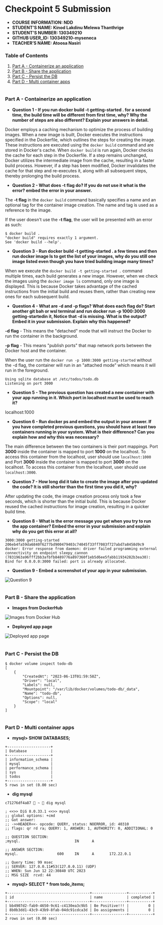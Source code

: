 # Checkpoint 5 Submission

- **COURSE INFORMATION: NDD**
- **STUDENT’S NAME: Kinod Lakdinu Melewa Thanthrige**
- **STUDENT'S NUMBER: 130349210**
- **GITHUB USER_ID: 130349210-myseneca**
- **TEACHER’S NAME: Atoosa Nasiri**

### Table of Contents
1. [Part A - Containerize an application](#header1)
2. [Part B - Share the application](#header2)
3. [Part C - Persist the DB](#header3)
4. [Part D - Multi container apps](#header4)

#

### **Part A - Containerize an application**

- **Question 1 - If you run docker build -t getting-started . for a second time, the build time will be different from first time, why? Why the number of steps are also different? Explain your answers in detail.**

Docker employs a caching mechanism to optimize the process of building images. When a new image is built, Docker executes the instructions specified in the Dockerfile, which outlines the steps for creating the image. These instructions are executed using the `docker build` command and are stored in Docker's cache. When `docker build` is run again, Docker checks the cache for each step in the Dockerfile. If a step remains unchanged, Docker utilizes the intermediate image from the cache, resulting in a faster build process. However, if a step has been modified, Docker invalidates the cache for that step and re-executes it, along with all subsequent steps, thereby prolonging the build process.

- **Question 2 - What does -t flag do? If you do not use it what is the error? embed the error in your answer.**

The **-t  flag** in the ` docker build ` command basically specifies a name and an optional tag for the container image creation. The name and tag is used as a reference to the image.

If the user doesn't use the **-t  flag**, the user will be presented with an error as such:

```
$ docker build .
"docker build" requires exactly 1 argument.
See 'docker build --help'.
```

- **Question 3 - Run docker build -t getting-started . a few times and then run docker image ls to get the list of your images, why do you still one image listed even though you have tried building image many times?**

When we execute the `docker build -t getting-started .` command multiple times, each build generates a new image. However, when we check the images using the `docker image ls` command, only one image is displayed. This is because Docker takes advantage of the cached instructions from the initial build and reuses them, rather than creating new ones for each subsequent build.


- **Question 4 - What are -d and -p flags? What does each flag do? Start another git bah or wsl terminal and run docker run -p 1000:3000 getting-startedin it, Notice that -d is missing. What is the output?Embed it in your submission. Explain why this happened?**

**-d flag** -  This means the "detached" mode that will instruct the Docker to run the container in the background.

**-p flag** - This means "publish ports" that map network ports between the Docker host and the container.

When the user run the ` docker run -p 1000:3000 getting-started ` without the -d flag, the container will run in an "attached mode" which means it will run in the foreground. 

```
Using sqlite database at /etc/todos/todo.db
Listening on port 3000
```

- **Question 5 - The previous question has created a new container with your app running in it. Which port in localhost must be used to reach it?**

localhost:1000


- **Question 6 - Run docker ps and embed the output in your answer. If you have completed previous questions, you should have at least two containers running in your system. What is their difference? Can you explain how and why this was necessary?**

The main difference between the two containers is their port mappings. Port **3000** inside the container is mapped to port **1000** on the localhost. To access this container from the localhost, user should use ` localhost:1000 ` and Port **3000** inside the container is mapped to port **3000** on the localhost. To access this container from the localhost, user should use ` localhost:3000 `.

- **Question 7 - How long did it take to create the image after you updated the code? It is still shorter than the first time you did it, why?**

After updating the code, the image creation process only took a few seconds, which is shorter than the initial build. This is because Docker reused the cached instructions for image creation, resulting in a quicker build time.

- **Question 8 - What is the error message you get when you try to run the app container? Embed the error in your submission and explain why do you get this error at all?**

``` 
3000:3000 getting-started
206eb4fa59da6840f6277bd900479403c74045f33ff7083f727abd7a8458d9c9
docker: Error response from daemon: driver failed programming external connectivity on endpoint sleepy_cannon (7831963a96fff2bb3afbfb8489776a897360f1eb5d6ee5fabb11934282b3ea30): Bind for 0.0.0.0:3000 failed: port is already allocated.
```

- **Question 9 - Embed a screenshot of your app in your submission.**
<img src="Part A - Q9.png" alt="Question 9" title="Question 9">

#
### **Part B - Share the application**

- **Images from DockerHub**
<img src="B - 1.png" alt="Images from Docker Hub" title="Images from Docker Hub">

- **Deployed app page**
<img src="B - 2.png" alt="Deployed app page" title="Deployed app page">

#
### **Part C - Persist the DB**
```
$ docker volume inspect todo-db
[
    {
        "CreatedAt": "2023-06-13T01:59:58Z",
        "Driver": "local",
        "Labels": null,
        "Mountpoint": "/var/lib/docker/volumes/todo-db/_data",
        "Name": "todo-db",
        "Options": null,
        "Scope": "local"
    }
]
```
#
### **Part D - Multi container apps**
- **mysql> SHOW DATABASES;**
```
+--------------------+
| Database           |
+--------------------+
| information_schema |
| mysql              |
| performance_schema |
| sys                |
| todos              |
+--------------------+
5 rows in set (0.00 sec)
```

- **dig mysql**
```
c71276df4a87  ~  dig mysql

; <<>> DiG 8.0.33.1 <<>> mysql
;; global options: +cmd
;; Got answer:
;; ->>HEADER<<- opcode: QUERY, status: NOERROR, id: 40310
;; flags: qr rd ra; QUERY: 1, ANSWER: 1, AUTHORITY: 0, ADDITIONAL: 0

;; QUESTION SECTION:
;mysql.                         IN      A

;; ANSWER SECTION:
mysql.                  600     IN      A       172.22.0.1

;; Query time: 99 msec
;; SERVER: 127.0.0.11#53(127.0.0.11) (UDP)
;; WHEN: Sun Jun 12 22:30840 UTC 2023
;; MSG SIZE  rcvd: 44
```

- **mysql> SELECT * from todo_items;**
```
+--------------------------------------+----------------+-----------+
| id                                   | name           | completed |
+--------------------------------------+----------------+-----------+
| bb4907d2-fab9-4650-9c61-c4130ea3c9b5 | Be Positive!!! |         0 |
| 8b0b3dd1-43c9-43b9-8fab-04dc91cdca3d | Do assignments |         0 |
+--------------------------------------+----------------+-----------+
2 rows in set (0.00 sec)

```